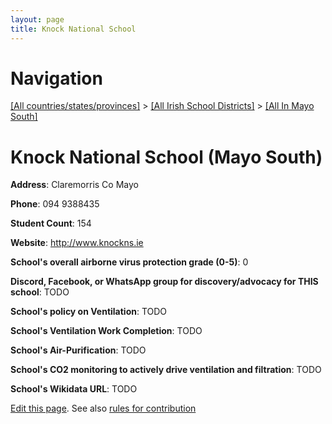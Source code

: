```yaml
---
layout: page
title: Knock National School
---
```

# Navigation

[[All countries/states/provinces]](../../..) > [[All Irish School Districts]](../..) > [[All In Mayo South]](..)

# Knock National School (Mayo South)

**Address**: Claremorris Co Mayo

**Phone**: 094 9388435

**Student Count**: 154

**Website**: <http://www.knockns.ie>

**School's overall airborne virus protection grade (0-5)**: 0

**Discord, Facebook, or WhatsApp group for discovery/advocacy for THIS school**: TODO

**School's policy on Ventilation**: TODO

**School's Ventilation Work Completion**: TODO

**School's Air-Purification**: TODO

**School's CO2 monitoring to actively drive ventilation and filtration**: TODO

**School's Wikidata URL**: TODO


[Edit this page](https://github.com/ventilate-schools/Ireland/edit/main/./Mayo_South/Knock_National_School.md). See also [rules for contribution](../../../contribution-rules/)